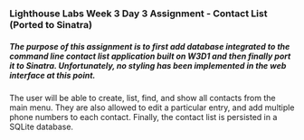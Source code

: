 ### Lighthouse Labs Week 3 Day 3 Assignment - Contact List (Ported to Sinatra)

##### The purpose of this assignment is to first add database integrated to the command line contact list application built on W3D1 and then finally port it to Sinatra. Unfortunately, no styling has been implemented in the web interface at this point.

The user will be able to create, list, find, and show all contacts from the main menu. They are also allowed to edit a particular entry, and add multiple phone numbers to each contact. Finally, the contact list is persisted in a SQLite database. 